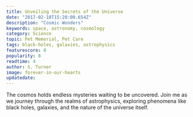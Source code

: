 ```yaml
---
title: Unveiling the Secrets of the Universe
date: "2017-02-18T15:20:00.654Z"
description: "Cosmic Wonders"
keywords: space, astronomy, cosmology
category: Science
topic: Pet Memorial, Pet Care
tags: black-holes, galaxies, astrophysics
featurescore: 8
popularity: 8
readtime: 4
author: S. Turner
image: forever-in-our-hearts
updatedate:
---
```


The cosmos holds endless mysteries waiting to be uncovered. Join me as we journey through the realms of astrophysics, exploring phenomena like black holes, galaxies, and the nature of the universe itself.
